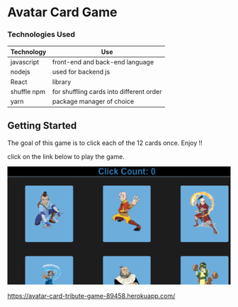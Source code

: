 # Avatar Card Game

### Technologies Used
 
| Technology | Use 
| --- | --- |
javascript | front-end and back-end language|
nodejs | used for backend js |
React | library |
shuffle npm | for shuffling cards into different order|
yarn | package manager of choice |

## Getting Started

The goal of this game is to click each of the 12 cards once. Enjoy !!

click on the link below to play the game.

 ![image](client/public/img/cards.png)

https://avatar-card-tribute-game-89458.herokuapp.com/